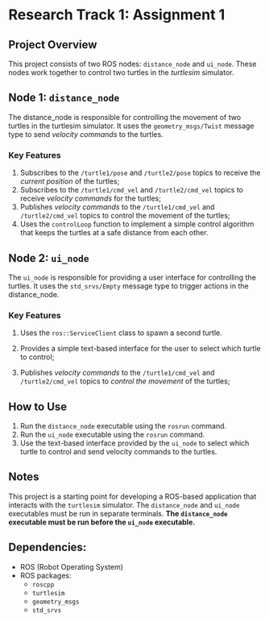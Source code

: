 # Research Track 1: Assignment 1
	
## Project Overview

This project consists of two ROS nodes: `distance_node` and `ui_node`. These nodes work together to control two turtles in the *turtlesim* simulator.

## Node 1: `distance_node`

The distance_node is responsible for controlling the movement of two turtles in the turtlesim simulator. It uses the `geometry_msgs/Twist` message type to send *velocity commands* to the turtles.

### Key Features

1. Subscribes to the `/turtle1/pose` and `/turtle2/pose` topics to receive the *current position* of the turtles;
2. Subscribes to the `/turtle1/cmd_vel` and `/turtle2/cmd_vel` topics to receive *velocity commands* for the turtles;
3. Publishes *velocity commands* to the `/turtle1/cmd_vel` and `/turtle2/cmd_vel` topics to control the movement of the turtles;
4. Uses the `controlLoop` function to implement a simple control algorithm that keeps the turtles at a safe distance from each other.

## Node 2: `ui_node`

The `ui_node` is responsible for providing a user interface for controlling the turtles. It uses the `std_srvs/Empty` message type to trigger actions in the distance_node.

### Key Features

1. Uses the `ros::ServiceClient` class to spawn a second turtle.

2. Provides a simple text-based interface for the user to select which turtle to control;
3. Publishes *velocity commands* to the `/turtle1/cmd_vel` and `/turtle2/cmd_vel` topics to *control the movement* of the turtles;

## How to Use

1. Run the `distance_node` executable using the `rosrun` command.
2. Run the `ui_node` executable using the `rosrun` command.
3. Use the text-based interface provided by the `ui_node` to select which turtle to control and send velocity commands to the turtles.

## Notes

This project is a starting point for developing a ROS-based application that interacts with the `turtlesim` simulator.
The `distance_node` and `ui_node` executables must be run in separate terminals.
**The `distance_node` executable must be run before the `ui_node` executable.**

## Dependencies:

- ROS (Robot Operating System)
- ROS packages:
  - `roscpp`
  - `turtlesim`
  - `geometry_msgs`
  - `std_srvs`
